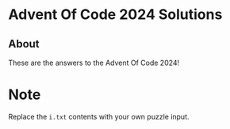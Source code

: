 # Advent Of Code 2024 Solutions

## About

These are the answers to the Advent Of Code 2024!

# Note

Replace the `i.txt` contents with your own puzzle input.
